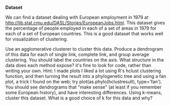 **Dataset**

We can find a dataset dealing with European employment in 1979 at http://lib.stat.cmu.edu/DASL/Stories/EuropeanJobs.html. This dataset gives the percentage of people employed in each of a set of areas in 1979 for each of a set of European countries. This is a good dataset that works well for visualization of clustering.

Use an agglomerative clusterer to cluster this data. Produce a dendrogram of this data for each of single link, complete link, and group average clustering. You should label the countries on the axis. What structure in the data does each method expose? it's fine to look for code, rather than writing your own. Hint: I made plots I liked a lot using R's hclust clustering function, and then turning the result into a phylogenetic tree and using a fan plot, a trick I found on the web; try plot(as.phylo(hclustresult), type='fan'). You should see dendrograms that "make sense" (at least if you remember some European history), and have interesting differences.
Using k-means, cluster this dataset. What is a good choice of k for this data and why?
